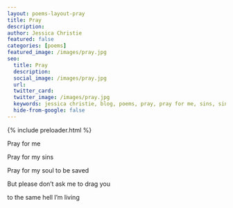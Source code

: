 ```yaml
---
layout: poems-layout-pray
title: Pray
description:
author: Jessica Christie
featured: false
categories: [poems]
featured_image: /images/pray.jpg
seo:
  title: Pray
  description:
  social_image: /images/pray.jpg
  url:
  twitter_card:
  twitter_image: /images/pray.jpg
  keywords: jessica christie, blog, poems, pray, pray for me, sins, sinner, soul, save me, living in hell
  hide-from-google: false
---
```


{% include preloader.html %}

Pray for me

Pray for my sins

Pray for my soul to be saved

But please don’t ask me to drag you

to the same hell I’m living

&nbsp;
